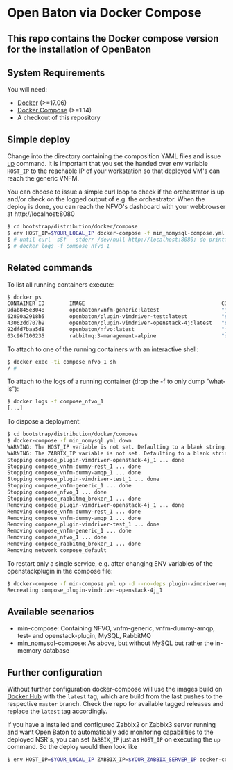 # Open Baton via Docker Compose
## This repo contains the Docker compose version for the installation of OpenBaton
## System Requirements
You will need:
- [Docker](https://www.docker.com/community-edition#/download) (>=17.06)
- [Docker Compose](https://docs.docker.com/compose/install/) (>=1.14)
- A checkout of this repository

## Simple deploy
Change into the directory containing the composition YAML files and issue [up](https://docs.docker.com/compose/reference/up/) command. It is important that you set the handed over env variable `HOST_IP` to the reachable IP of your workstation so that deployed VM's can reach the generic VNFM.

You can choose to issue a simple curl loop to check if the orchestrator is up and/or check on the logged output of e.g. the orchestrator. When the deploy is done, you can reach the NFVO's dashboard with your webbrowser at http://localhost:8080
```bash
$ cd bootstrap/distribution/docker/compose
$ env HOST_IP=$YOUR_LOCAL_IP docker-compose -f min_nomysql-compose.yml up -d
$ # until curl -sSf --stderr /dev/null http://localhost:8080; do printf '.' && sleep 5;done
$ # docker logs -f compose_nfvo_1
```

## Related commands
To list all running containers execute:
```bash
$ docker ps
CONTAINER ID        IMAGE                                            COMMAND                  CREATED             STATUS                         PORTS                                                                                        NAMES
9dab845e3048        openbaton/vnfm-generic:latest                    "java -jar /vnfm-g..."   31 seconds ago      Up 3 seconds                                                                                                                compose_vnfm-generic_1
62890a2918b5        openbaton/plugin-vimdriver-test:latest           "sh -c 'java -jar ..."   37 seconds ago      Restarting (1) 2 seconds ago                                                                                                compose_plugin-vimdriver-test_1
43062dd707b9        openbaton/plugin-vimdriver-openstack-4j:latest   "sh -c 'java -jar ..."   37 seconds ago      Up Less than a second                                                                                                       compose_plugin-vimdriver-openstack-4j_1
92dfd7baa5d8        openbaton/nfvo:latest                            "java -jar /nfvo.j..."   41 seconds ago      Up 37 seconds                  0.0.0.0:8080->8080/tcp, 8443/tcp                                                             compose_nfvo_1
03c96f100235        rabbitmq:3-management-alpine                     "docker-entrypoint..."   25 minutes ago      Up 25 minutes                  4369/tcp, 5671/tcp, 0.0.0.0:5672->5672/tcp, 15671/tcp, 25672/tcp, 0.0.0.0:15672->15672/tcp   compose_rabbitmq_broker_1
```

To attach to one of the running containers with an interactive shell:
```bash
$ docker exec -ti compose_nfvo_1 sh
/ #
```

To attach to the logs of a running container (drop the -f to only dump "what-is"):
```bash
$ docker logs -f compose_nfvo_1
[...]
```

To dispose a deployment:
```bash
$ cd bootstrap/distribution/docker/compose
$ docker-compose -f min_nomysql.yml down
WARNING: The HOST_IP variable is not set. Defaulting to a blank string.
WARNING: The ZABBIX_IP variable is not set. Defaulting to a blank string.
Stopping compose_plugin-vimdriver-openstack-4j_1 ... done
Stopping compose_vnfm-dummy-rest_1 ... done
Stopping compose_vnfm-dummy-amqp_1 ... done
Stopping compose_plugin-vimdriver-test_1 ... done
Stopping compose_vnfm-generic_1 ... done
Stopping compose_nfvo_1 ... done
Stopping compose_rabbitmq_broker_1 ... done
Removing compose_plugin-vimdriver-openstack-4j_1 ... done
Removing compose_vnfm-dummy-rest_1 ... done
Removing compose_vnfm-dummy-amqp_1 ... done
Removing compose_plugin-vimdriver-test_1 ... done
Removing compose_vnfm-generic_1 ... done
Removing compose_nfvo_1 ... done
Removing compose_rabbitmq_broker_1 ... done
Removing network compose_default
```

To restart only a single service, e.g. after changing ENV variables of the openstackplugin in the compose file:
```bash
$ docker-compose -f min-compose.yml up -d --no-deps plugin-vimdriver-openstack-4j
Recreating compose_plugin-vimdriver-openstack-4j_1
```
## Available scenarios
- min-compose: Containing NFVO, vnfm-generic, vnfm-dummy-amqp, test- and openstack-plugin, MySQL, RabbitMQ
- min_nomysql-compose: As above, but without MySQL but rather the in-memory database

## Further configuration
Without further configuration docker-compose will use the images build on [Docker Hub](https://hub.docker.com/r/openbaton/) with the `latest` tag, which are build from the last pushes to the respective `master` branch. Check the repo for available tagged releases and replace the `latest` tag accordingly.

If you have a installed and configured Zabbix2 or Zabbix3 server running and want Open Baton to automatically add monitoring capabilities to the deployed NSR's, you can set `ZABBIX_IP` just as `HOST_IP` on executing the `up` command. So the deploy would then look like
```bash
$ env HOST_IP=$YOUR_LOCAL_IP ZABBIX_IP=$YOUR_ZABBIX_SERVER_IP docker-compose -f min_nomysql-compose.yml up -d
```
